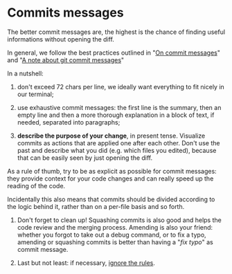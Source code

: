 # Commits messages

The better commit messages are, the highest is the chance of finding useful informations without opening the diff.

In general, we follow the best practices outlined in "[On commit messages](http://who-t.blogspot.de/2009/12/on-commit-messages.html)" and "[A note about git commit messages](tbaggery.com/2008/04/19/a-note-about-git-commit-messages.html)"

In a nutshell:

1. don't exceed 72 chars per line, we ideally want everything to fit nicely in our terminal;

1. use exhaustive commit messages: the first line is the summary, then an empty line and then a more thorough explanation in a block of text, if needed, separated into paragraphs;

1. **describe the purpose of your change**, in present tense. Visualize commits as actions that are applied one after each other. Don't use the past and describe what you did (e.g. which files you edited), because that can be easily seen by just opening the diff.

  As a rule of thumb, try to be as explicit as possible for commit messages: they provide context for your code changes and can really speed up the reading of the code.

  Incidentally this also means that commits should be divided according to the logic behind it, rather than on a per-file basis and so forth.

1. Don't forget to clean up! Squashing commits is also good and helps the code review and the merging process. Amending is also your friend: whether you forgot to take out a debug command, or to fix a typo, amending or squashing commits is better than having a "_fix typo_" as commit message.

1. Last but not least: if necessary, [ignore the rules](http://en.wikipedia.org/wiki/Wikipedia:Understanding_IAR).
